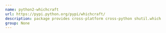 ```yaml
---
name: python2-whichcraft
url: https://pypi.python.org/pypi/whichcraft/
description: package provides cross-platform cross-python shutil.which functionality. URL : https://pypi.python.org/pypi/whichcraft/ Groups : None
group: None
---
```


